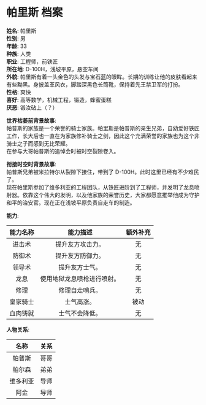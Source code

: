 # 帕里斯 档案

**姓名**: 帕里斯  
**性别**: 男  
**年龄**: 33  
**种族**: 人类  
**职业**: 工程师，前铁匠  
**所在地**: D-100H，浅坡平原，悬空车间  
**外貌**: 帕里斯有着一头金色的头发与宝石蓝的眼眸。长期的训练让他的皮肤看起来有些黝黑。身披盖革风衣，脚踏深黑色长筒靴，保持着先王禁卫军的打扮。  
**性格**: 爽快  
**喜好**: 高等数学，机械工程，锻造，蜂蜜蛋糕  
**厌恶**: 锻汝砧上（？）  

**世界枯萎前背景故事**:  
帕普斯的家族是一个荣誉的骑士家族。帕里斯是帕普斯的亲生兄弟，自幼爱好铁匠工作，长大后也一直在为家族修补骑士之剑，因此这个充满荣誉的家族也为这个非骑士之子而感到无比荣耀。  
在参与大哥帕普斯的追悼会时被时空裂隙卷入。

**衔接时空时背景故事**:  
帕普斯兄弟被米拉特尔从裂隙下接住，带到了 D-100H。此时这里已经有不少难民了。  
现在帕里斯参加了维多利亚的工程团队，从铁匠进阶到了工程师，并发明了龙息喷射器。依靠这个伟大的发明，以及他家族的荣誉历史，大家都愿意推举他成为守护和平的治安官。现在正在浅坡平原负责自走车的制造。

**能力**:

|能力名称|能力描述|额外补充|
|:---:|:---:|:---:|
|进击术|提升友方攻击力。|无|
|防御术|提升友方防御力。|无|
|领导术|提升友方士气。|无|
|龙息|使用地狱龙息喷枪进行喷射。|无|
|修理|修理自走哨兵。|无|
|皇家骑士|士气高涨。|被动|
|血肉铸就|士气不会降低。|无|

**人物关系**:

|名称|关系|
|:---:|:---:|
|帕普斯|哥哥|
|帕尔森|弟弟|
|维多利亚|导师|
|阿金|导师|
